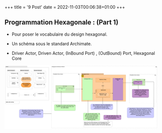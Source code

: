 +++
title = '9 Post'
date = 2022-11-03T00:06:38+01:00
+++

## Programmation Hexagonale : (Part 1)

- Pour poser le vocabulaire du design hexagonal.

- Un schéma sous le standard Archimate.

- Driver Actor, Driven Actor, (InBound Port) , (OutBound) Port, Hexagonal Core

![Image](./images/AdaptersAndPorts1.png)